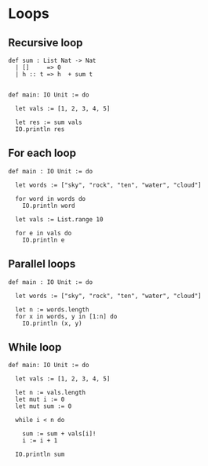 # Loops 

## Recursive loop

```lean
def sum : List Nat -> Nat
  | []     => 0
  | h :: t => h  + sum t


def main: IO Unit := do

  let vals := [1, 2, 3, 4, 5]

  let res := sum vals
  IO.println res
```


## For each loop

```lean
def main : IO Unit := do 

  let words := ["sky", "rock", "ten", "water", "cloud"]

  for word in words do
    IO.println word

  let vals := List.range 10

  for e in vals do
    IO.println e
```


## Parallel loops

```lean
def main : IO Unit := do 

  let words := ["sky", "rock", "ten", "water", "cloud"]

  let n := words.length
  for x in words, y in [1:n] do
    IO.println (x, y)
```

## While loop

```lean
def main: IO Unit := do

  let vals := [1, 2, 3, 4, 5]

  let n := vals.length
  let mut i := 0
  let mut sum := 0

  while i < n do 

    sum := sum + vals[i]!
    i := i + 1

  IO.println sum
```
